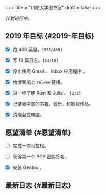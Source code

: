 +++
title = "川陀大学图书室"
draft = false
+++

_计划进行中。_


## 2019 年目标 {#2019-年目标}

-   [X] 跑 400 英里。<code>[555/400]</code>
-   [X] 写 10 篇日志。<code>[14/10]</code>
-   [X] 停止使用 Gmail 、 Inbox 应用程序 。
-   [X] 给博客加上 `rel=me` 链接。
-   [X] 进一步了解 Rust 和 Julia 。 <code>[2/2]</code>
-   [X] 记录我中意的书籍，音乐，和影视作品。
-   [X] 清理台式电脑。


## 愿望清单 {#愿望清单}

-   [ ] 完成一次马拉松。
-   [ ] 获得第一个 PGP 密匙签名。
-   [X] 安装 Gentoo 。


## 最新日志 {#最新日志}
